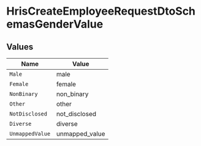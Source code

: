 # HrisCreateEmployeeRequestDtoSchemasGenderValue


## Values

| Name            | Value           |
| --------------- | --------------- |
| `Male`          | male            |
| `Female`        | female          |
| `NonBinary`     | non_binary      |
| `Other`         | other           |
| `NotDisclosed`  | not_disclosed   |
| `Diverse`       | diverse         |
| `UnmappedValue` | unmapped_value  |